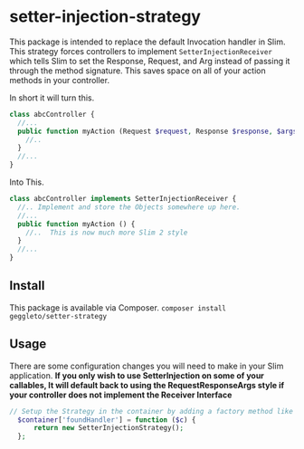 # setter-injection-strategy

This package is intended to replace the default Invocation handler in Slim. 
This strategy forces controllers to implement `SetterInjectionReceiver` which tells Slim to set the Response, Request, and Arg instead of
passing it through the method signature. This saves space on all of your action methods in your controller.

In short it will turn this.
```php
class abcController {
  //...
  public function myAction (Request $request, Response $response, $args = []) {
    //..
  }
  //...
}
```

Into This.
```php
class abcController implements SetterInjectionReceiver {
  //.. Implement and store the Objects somewhere up here.
  //...
  public function myAction () {
    //..  This is now much more Slim 2 style
  }
  //...
}
```
## Install
This package is available via Composer. `composer install geggleto/setter-strategy`

## Usage

There are some configuration changes you will need to make in your Slim application.
**If you only wish to use SetterInjection on some of your callables, It will default back to using the RequestResponseArgs style if your controller does not implement the Receiver Interface**

```php
// Setup the Strategy in the container by adding a factory method like below.
  $container['foundHandler'] = function ($c) {
      return new SetterInjectionStrategy();
  };
```
